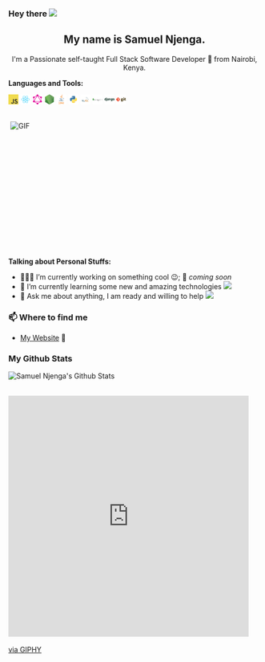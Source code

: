 ### Hey there <img src="https://media.giphy.com/media/hvRJCLFzcasrR4ia7z/giphy.gif" width="25px">
<h2 align="center">My name is Samuel Njenga.</h2>
<p align="center">I'm a Passionate self-taught Full Stack Software Developer 🚀 from Nairobi, Kenya.</p>

**Languages and Tools:**  

<code><img height="20" src="https://raw.githubusercontent.com/github/explore/80688e429a7d4ef2fca1e82350fe8e3517d3494d/topics/javascript/javascript.png"></code>
<code><img height="20" src="https://raw.githubusercontent.com/github/explore/80688e429a7d4ef2fca1e82350fe8e3517d3494d/topics/react/react.png"></code>
<code><img height="20" src="https://raw.githubusercontent.com/github/explore/5c058a388828bb5fde0bcafd4bc867b5bb3f26f3/topics/graphql/graphql.png"></code>
<code><img height="20" src="https://raw.githubusercontent.com/github/explore/80688e429a7d4ef2fca1e82350fe8e3517d3494d/topics/nodejs/nodejs.png"></code>
<code><img height="20" src="https://raw.githubusercontent.com/github/explore/80688e429a7d4ef2fca1e82350fe8e3517d3494d/topics/java/java.png"></code>
<code><img height="20" src="https://raw.githubusercontent.com/github/explore/80688e429a7d4ef2fca1e82350fe8e3517d3494d/topics/python/python.png"></code>
<code><img height="20" src="https://raw.githubusercontent.com/github/explore/80688e429a7d4ef2fca1e82350fe8e3517d3494d/topics/mysql/mysql.png"></code>
<code><img height="20" src="https://raw.githubusercontent.com/github/explore/80688e429a7d4ef2fca1e82350fe8e3517d3494d/topics/mongodb/mongodb.png"></code>
<code><img height="20" src="https://raw.githubusercontent.com/github/explore/80688e429a7d4ef2fca1e82350fe8e3517d3494d/topics/django/django.png"></code>
<code><img height="20" src="https://raw.githubusercontent.com/github/explore/80688e429a7d4ef2fca1e82350fe8e3517d3494d/topics/git/git.png"></code>

<br />
<img align="right" alt="GIF" src="https://github.com/abhisheknaiidu/abhisheknaiidu/blob/master/code.gif?raw=true" width="500" height="270" />

**Talking about Personal Stuffs:**

- 👨🏽‍💻 I’m currently working on something cool :wink:;  🚀 *coming soon*
- 🌱 I’m currently learning some new and amazing technologies <img src="https://media.giphy.com/media/WUlplcMpOCEmTGBtBW/giphy.gif" width="30">
- 💬 Ask me about anything, I am ready and willing to help <img src="https://media.giphy.com/media/VgCDAzcKvsR6OM0uWg/giphy.gif" width="50">

### 📫 Where to find me
- [My Website](https://samuelnjenga-portfolio.herokuapp.com/index.html) 🔗


### My Github Stats
![Samuel Njenga's Github Stats](https://github-readme-stats.vercel.app/api?username=SamuelNjenga&show_icons=true&theme=radical)

<br />
<iframe src="https://giphy.com/embed/mtzCPgXqC9GEg" width="480" height="480" frameBorder="0" class="giphy-embed" allowFullScreen></iframe><p><a href="https://giphy.com/gifs/snl-bugs-journalism-investigative-reporting-mtzCPgXqC9GEg">via GIPHY</a></p>

